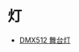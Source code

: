# 灯

- [DMX512 舞台灯](https://item.taobao.com/item.htm?spm=a230r.1.14.153.1ac57db32A8cDz&id=678052174182&ns=1&abbucket=19#detail)